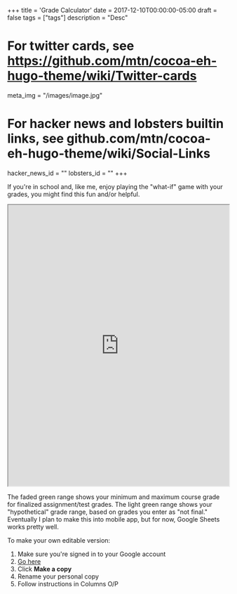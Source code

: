 +++
title = 'Grade Calculator'
date = 2017-12-10T00:00:00-05:00
draft = false
tags = ["tags"]
description = "Desc"

# For twitter cards, see https://github.com/mtn/cocoa-eh-hugo-theme/wiki/Twitter-cards
meta_img = "/images/image.jpg"

# For hacker news and lobsters builtin links, see github.com/mtn/cocoa-eh-hugo-theme/wiki/Social-Links
hacker_news_id = ""
lobsters_id = ""
+++


If you're in school and, like me, enjoy playing the "what-if" game with your grades, you might find this fun and/or helpful.

<iframe src="https://docs.google.com/spreadsheets/d/1lLp6P_EETAZqhC1vmATlewa6qrjuu1RJAaq-9nMrUyU/pubhtml?gid=0&amp;single=true&amp;widget=true&amp;headers=false" style="width:100%; height: 640px;"></iframe>

The faded green range shows your minimum and maximum course grade for finalized assignment/test grades.  The light green range shows your "hypothetical" grade range, based on grades you enter as "not final." Eventually I plan to make this into mobile app, but for now, Google Sheets works pretty well.

To make your own editable version:

1. Make sure you're signed in to your Google account
1. [Go here](https://docs.google.com/spreadsheets/d/1lLp6P_EETAZqhC1vmATlewa6qrjuu1RJAaq-9nMrUyU/copy?usp=sharing)
1. Click **Make a copy**
1. Rename your personal copy
1. Follow instructions in Columns O/P
